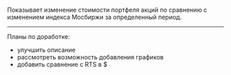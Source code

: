 Показывает изменение стоимости портфеля акций по сравнению с изменением индекса Мосбиржи за определенный период.

---
Планы по доработке:
- улучшить описание
- рассмотреть возможность добавления графиков
- добавить сравнение с RTS в $
